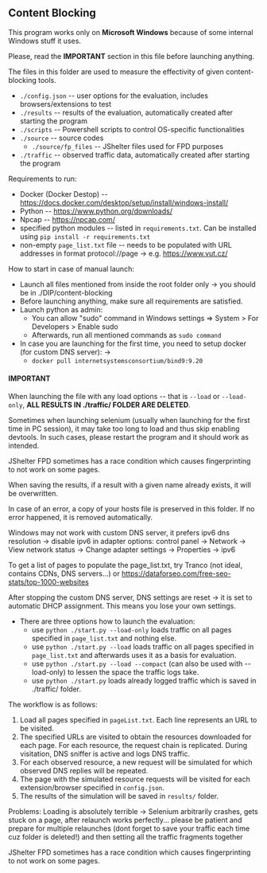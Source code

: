 ## Content Blocking

This program works only on **Microsoft Windows** because of some internal Windows stuff it uses.

Please, read the **IMPORTANT** section in this file before launching anything.

The files in this folder are used to measure the effectivity of given content-blocking tools.  

- ``./config.json`` -- user options for the evaluation, includes browsers/extensions to test
- ``./results`` -- results of the evaluation, automatically created after starting the program
- ``./scripts`` -- Powershell scripts to control OS-specific functionalities
- ``./source`` -- source codes
    - ``./source/fp_files`` -- JShelter files used for FPD purposes
- ``./traffic`` -- observed traffic data, automatically created after starting the program

Requirements to run:
- Docker (Docker Destop) -- https://docs.docker.com/desktop/setup/install/windows-install/
- Python -- https://www.python.org/downloads/
- Npcap -- https://npcap.com/
- specified python modules -- listed in ``requirements.txt``. Can be installed using ``pip install -r requirements.txt``
- non-empty ``page_list.txt`` file -- needs to be populated with URL addresses in format protocol://page -> e.g. https://www.vut.cz/

How to start in case of manual launch:
- Launch all files mentioned from inside the root folder only -> you should be in ./DIP/content-blocking
- Before launching anything, make sure all requirements are satisfied.
- Launch python as admin:
    - You can allow "sudo" command in Windows settings => System > For Developers > Enable sudo
    - Afterwards, run all mentioned commands as ``sudo command``
- In case you are launching for the first time, you need to setup docker (for custom DNS server): -> 
    - ``docker pull internetsystemsconsortium/bind9:9.20``

#### IMPORTANT
When launching the file with any load options -- that is ``--load`` or ``--load-only``, **ALL RESULTS IN ./traffic/ FOLDER ARE DELETED**.

Sometimes when launching selenium (usually when launching for the first time in PC session), it may take too long to load and thus
skip enabling devtools. In such cases, please restart the program and it should work as intended. 

JShelter FPD sometimes has a race condition which causes fingerprinting to not work on some pages. 

When saving the results, if a result with a given name already exists, it will be overwritten.

In case of an error, a copy of your hosts file is preserved in this folder. If no error happened, it is removed automatically.

Windows may not work with custom DNS server, it prefers ipv6 dns resolution -> disable ipv6 in adapter options: control panel -> Network -> View network status -> Change adapter settings -> Properties -> ipv6

To get a list of pages to populate the page_list.txt, try Tranco (not ideal, contains CDNs, DNS servers...) or https://dataforseo.com/free-seo-stats/top-1000-websites

After stopping the custom DNS server, DNS settings are reset -> it is set to automatic DHCP assignment. This means you lose your own settings.

- There are three options how to launch the evaluation:
    - use ``python ./start.py --load-only`` loads traffic on all pages specified in ``page_list.txt`` and nothing else.
    - use ``python ./start.py --load`` loads traffic on all pages specified in ``page_list.txt`` and afterwards uses it as a basis for evaluation.
    - use ``python ./start.py --load --compact`` (can also be used with --load-only) to lessen the space the traffic logs take.
    - use ``python ./start.py`` loads already logged traffic which is saved in ./traffic/ folder.



The workflow is as follows:

1. Load all pages specified in ``pageList.txt``. Each line represents an URL to be visited.
2. The specified URLs are visited to obtain the resources downloaded for each page. For each resource, the request chain is replicated. During visitation, DNS sniffer is active and logs DNS traffic.
3. For each observed resource, a new request will be simulated for which observed DNS replies will be repeated.
4. The page with the simulated resource requests will be visited for each extension/browser specified in ``config.json``.
5. The results of the simulation will be saved in ``results/`` folder.

Problems:
Loading is absolutely terrible -> Selenium arbitrarily crashes, gets stuck on a page, after relaunch works perfectly... please be patient and prepare for multiple relaunches (dont forget to save your traffic each time cuz folder is deleted!) and
then setting all the traffic fragments together

JShelter FPD sometimes has a race condition which causes fingerprinting to not work on some pages. 